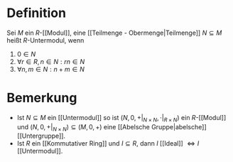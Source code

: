 # Definition
Sei $M$ ein $R$-[[Modul]], eine [[Teilmenge - Obermenge|Teilmenge]] $N \subseteq M$ heißt $R$-Untermodul, wenn
1. $0 \in N$
2. $\forall r \in R, n \in N : r n \in N$
3. $\forall n, m \in N: n+m \in N$
# Bemerkung
- Ist $N \subseteq M$ ein [[Untermodul]] so ist $(N, 0, +|_{N \times N}, \cdot |_{R \times N})$ ein $R$-[[Modul]] und $(N, 0, +|_{N \times N}) \subseteq (M, 0, +)$ eine [[Abelsche Gruppe|abelsche]] [[Untergruppe]].
- Ist $R$ ein [[Kommutativer Ring]] und $I \subseteq R$, dann 
  $I$ [[Ideal]] $\iff I$ [[Untermodul]].